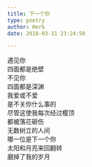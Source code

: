 ```yaml
---  
title: 下一个你  
type: poetry  
author: Herb  
date: 2018-03-31 23:24:50  

---  
```

遇见你  
四面都是绝壁  
不见你  
四面都是深渊    
我爱或不爱  
是不关你什么事的  
尽管这使我每次经过樱顶  
都被落花砸伤    
无数树立的人间  
哪一位是下一个你  
太阳和月亮来回翻转  
磨掉了我的岁月